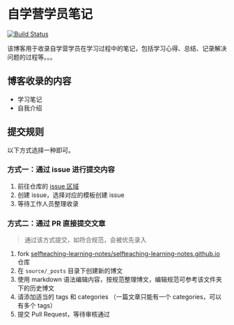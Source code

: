 # 自学营学员笔记

[![Build Status](https://travis-ci.com/selfteaching-learning-notes/selfteaching-learning-notes.github.io.svg?branch=source)](https://travis-ci.com/selfteaching-learning-notes/selfteaching-learning-notes.github.io)

该博客用于收录自学营学员在学习过程中的笔记，包括学习心得、总结、记录解决问题的过程等。。。

## 博客收录的内容

- 学习笔记
- 自我介绍

## 提交规则

以下方式选择一种即可。

### 方式一：通过 issue 进行提交内容

1. 前往仓库的 [issue 区域](https://github.com/selfteaching-learning-notes/selfteaching-learning-notes.github.io/issues)
2. 创建 issue，选择对应的模板创建 issue
3. 等待工作人员整理收录

### 方式二：通过 PR 直接提交文章

> 通过该方式提交，如符合规范，会被优先录入

1. fork [selfteaching-learning-notes/selfteaching-learning-notes.github.io](https://github.com/selfteaching-learning-notes/selfteaching-learning-notes.github.io) 仓库
2. 在 `source/_posts` 目录下创建新的博文
3. 使用 markdown 语法编辑内容，按规范整理博文，编辑规范可参考该文件夹下的历史博文
4. 请添加适当的 tags 和 categories （一篇文章只能有一个 categories，可以有多个 tags）
5. 提交 Pull Request，等待审核通过
